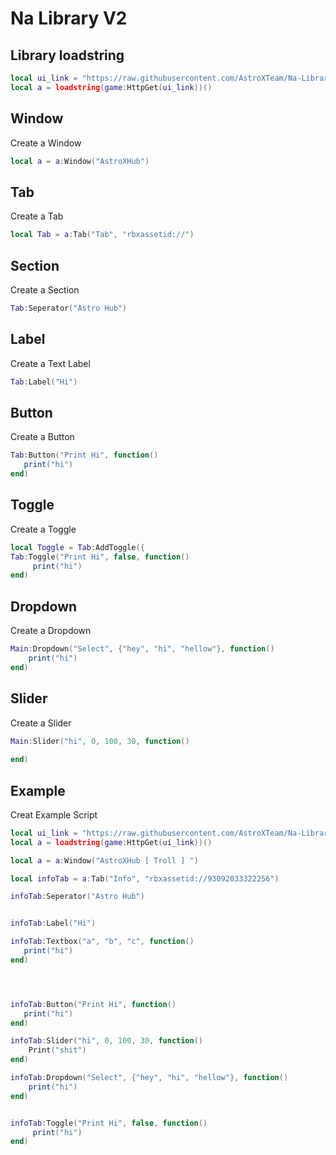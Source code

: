 # Na Library V2 
## Library loadstring
```lua
local ui_link = "https://raw.githubusercontent.com/AstroXTeam/Na-Library-V2/refs/heads/main/Source.lua"
local a = loadstring(game:HttpGet(ui_link))()
```




## Window
Create a Window
```lua
local a = a:Window("AstroXHub")
```

## Tab
Create a Tab
```lua
local Tab = a:Tab("Tab", "rbxassetid://")
```

## Section
Create a Section
```lua
Tab:Seperator("Astro Hub")
```


## Label
Create a Text Label
```lua
Tab:Label("Hi")
```

## Button
Create a Button
```lua
Tab:Button("Print Hi", function()
   print("hi")
end)
```

## Toggle
Create a Toggle
```lua
local Toggle = Tab:AddToggle({
Tab:Toggle("Print Hi", false, function()
     print("hi")
end)
```

## Dropdown
Create a Dropdown
```lua
Main:Dropdown("Select", {"hey", "hi", "hellow"}, function()
    print("hi")
end)
```

## Slider
Create a Slider
```lua
Main:Slider("hi", 0, 100, 30, function()
    
end)
```
## Example 
Creat Example Script
```lua
local ui_link = "https://raw.githubusercontent.com/AstroXTeam/Na-Library-V2/refs/heads/main/Source.lua"
local a = loadstring(game:HttpGet(ui_link))()

local a = a:Window("AstroXHub [ 𝚃𝚛𝚘𝚕𝚕 ] ")

local infoTab = a:Tab("Info", "rbxassetid://93092033322256")

infoTab:Seperator("Astro Hub")


infoTab:Label("Hi")

infoTab:Textbox("a", "b", "c", function()
   print("hi")
end)




infoTab:Button("Print Hi", function()
   print("hi")
end)

infoTab:Slider("hi", 0, 100, 30, function()
    Print("shit") 
end)

infoTab:Dropdown("Select", {"hey", "hi", "hellow"}, function()
    print("hi")
end)


infoTab:Toggle("Print Hi", false, function()
     print("hi")
end)

```
